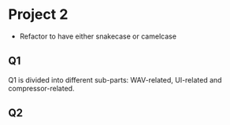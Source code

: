 # Project 2

* Refactor to have either snakecase or camelcase

## Q1

Q1 is divided into different sub-parts: WAV-related, UI-related and compressor-related.

## Q2

